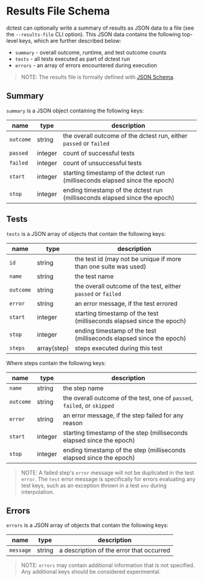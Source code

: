 # Results File Schema

dctest can optionally write a summary of results as JSON data to a file (see
the `--results-file` CLI option). This JSON data contains the following
top-level keys, which are further described below:

* `summary` - overall outcome, runtime, and test outcome counts
* `tests` - all tests executed as part of dctest run
* `errors` - an array of errors encountered during execution

> NOTE: The results file is formally defined with [JSON Schema](https://github.com/Viasat/dctest/blob/main/schemas/results-file.yaml).

## Summary

`summary` is a JSON object containing the following keys:

| name | type | description |
| ---- | ---- | ----------- |
| `outcome` | string | the overall outcome of the dctest run, either `passed` or `failed` |
| `passed` | integer | count of successful tests |
| `failed` | integer | count of unsuccessful tests |
| `start` | integer | starting timestamp of the dctest run (milliseconds elapsed since the epoch) |
| `stop` | integer | ending timestamp of the dctest run (milliseconds elapsed since the epoch) |

## Tests

`tests` is a JSON array of objects that contain the following keys:

| name | type | description |
| ---- | ---- | ----------- |
| `id` | string | the test id (may not be unique if more than one suite was used) |
| `name` | string | the test name |
| `outcome` | string | the overall outcome of the test, either `passed` or `failed` |
| `error` | string | an error message, if the test errored |
| `start` | integer | starting timestamp of the test (milliseconds elapsed since the epoch) |
| `stop` | integer | ending timestamp of the test (milliseconds elapsed since the epoch) |
| `steps` | array(step) | steps executed during this test |

Where steps contain the following keys:

| name | type | description |
| ---- | ---- | ----------- |
| `name` | string | the step name |
| `outcome` | string | the overall outcome of the test, one of `passed`, `failed`, or `skipped` |
| `error` | string | an error message, if the step failed for any reason |
| `start` | integer | starting timestamp of the step (milliseconds elapsed since the epoch) |
| `stop` | integer | ending timestamp of the step (milliseconds elapsed since the epoch) |

> NOTE: A failed step's `error` message will not be duplicated in the test
  `error`. The `test` error message is specifically for errors evaluating any
  test keys, such as an exception thrown in a test `env` during interpolation.

## Errors

`errors` is a JSON array of objects that contain the following keys:

| name | type | description |
| ---- | ---- | ----------- |
| `message` | string | a description of the error that occurred |

> NOTE: `errors` may contain additional information that is not specified.
  Any additional keys should be considered experimental.

